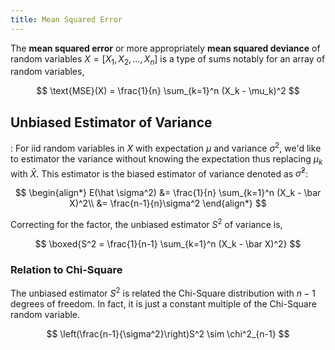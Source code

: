 ```yaml
---
title: Mean Squared Error
---
```


The **mean squared error** or more appropriately **mean squared deviance** of random variables $X = [X_1, X_2, \ldots, X_n]$ is a type of sums notably for an array of random variables,

$$
\text{MSE}(X) = \frac{1}{n} \sum_{k=1}^n (X_k - \mu_k)^2
$$

## Unbiased Estimator of Variance
:	For iid random variables in $X$ with expectation $\mu$ and variance $\sigma^2$, we'd like to estimator the variance without knowing the expectation thus replacing $\mu_k$ with $\bar X$. This estimator is the biased estimator of variance denoted as $\hat \sigma^2$:

$$
\begin{align*}
E(\hat \sigma^2) &= \frac{1}{n} \sum_{k=1}^n (X_k - \bar X)^2\\
&= \frac{n-1}{n}\sigma^2
\end{align*}
$$

Correcting for the factor, the unbiased estimator $S^2$ of variance is,

$$
\boxed{S^2 = \frac{1}{n-1} \sum_{k=1}^n (X_k - \bar X)^2}
$$

### Relation to Chi-Square

The unbiased estimator $S^2$ is related the Chi-Square distribution with $n-1$ degrees of freedom. In fact, it is just a constant multiple of the Chi-Square random variable.

$$
\left(\frac{n-1}{\sigma^2}\right)S^2 \sim \chi^2_{n-1}
$$